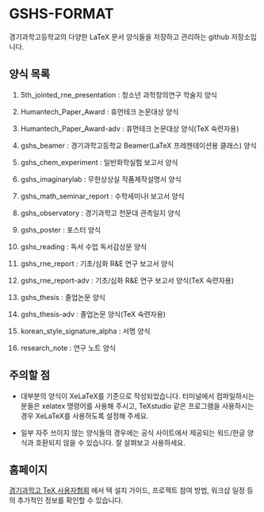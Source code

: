 # GSHS-FORMAT

경기과학고등학교의 다양한 LaTeX 문서 양식들을 저장하고 관리하는 github 저장소입니다.

## 양식 목록

1. 5th_jointed_rne_presentation : 청소년 과학창의연구 학술지 양식

2. Humantech_Paper_Award : 휴먼테크 논문대상 양식

3. Humantech_Paper_Award-adv : 휴먼테크 논문대상 양식(TeX 숙련자용)

4. gshs_beamer : 경기과학고등학교 Beamer(LaTeX 프레젠테이션용 클래스) 양식

5. gshs_chem_experiment : 일반화학실험 보고서 양식

6. gshs_imaginarylab : 무한상상실 작품제작설명서 양식

7. gshs_math_seminar_report : 수학세미나I 보고서 양식

8. gshs_observatory : 경기과학고 천문대 관측일지 양식

9. gshs_poster : 포스터 양식

10. gshs_reading : 독서 수업 독서감상문 양식

11. gshs_rne_report : 기초/심화 R&E 연구 보고서 양식

12. gshs_rne_report-adv : 기초/심화 R&E 연구 보고서 양식(TeX 숙련자용)

13. gshs_thesis : 졸업논문 양식

14. gshs_thesis-adv : 졸업논문 양식(TeX 숙련자용)

15. korean_style_signature_alpha : 서명 양식

16. research_note : 연구 노트 양식


## 주의할 점

* 대부분의 양식이 XeLaTeX를 기준으로 작성되었습니다. 터미널에서 컴파일하시는 분들은 xelatex 명령어를 사용해 주시고, TeXstudio 같은 프로그램을 사용하시는 경우 XeLaTeX를 사용하도록 설정해 주세요.

* 일부 자주 쓰이지 않는 양식들의 경우에는 공식 사이트에서 제공되는 워드/한글 양식과 호환되지 않을 수 있습니다. 잘 살펴보고 사용하세요.

## 홈페이지

[경기과학고 TeX 사용자협회](http://latex.gs.hs.kr/) 에서 텍 설치 가이드, 프로젝트 참여 방법, 워크샵 일정 등의 추가적인 정보를 확인할 수 있습니다.
